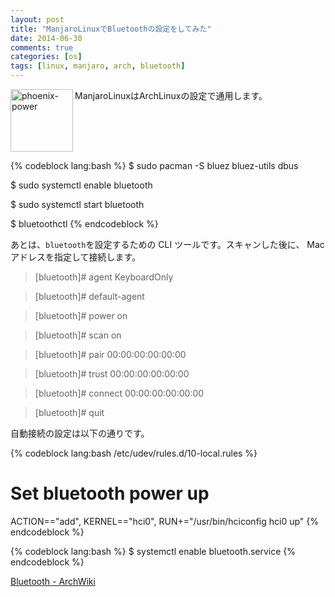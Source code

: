```yaml
---
layout: post
title: "ManjaroLinuxでBluetoothの設定をしてみた"
date: 2014-06-30
comments: true
categories: [os]
tags: [linux, manjaro, arch, bluetooth]
---
```


<img src="{{ root_url }}/images/more.png" alt="phoenix-power" align="left" width="100" height="100">ManjaroLinuxはArchLinuxの設定で通用します。<!--more--><br clear="all">

{% codeblock lang:bash %}
$ sudo pacman -S bluez bluez-utils dbus

$ sudo systemctl enable bluetooth

$ sudo systemctl start bluetooth

$ bluetoothctl
{% endcodeblock %}

あとは、`bluetooth`を設定するための CLI ツールです。スキャンした後に、 Mac アドレスを指定して接続します。

> [bluetooth]# agent KeyboardOnly

> [bluetooth]# default-agent

> [bluetooth]# power on

> [bluetooth]# scan on

> [bluetooth]# pair 00:00:00:00:00:00

> [bluetooth]# trust 00:00:00:00:00:00

> [bluetooth]# connect 00:00:00:00:00:00

> [bluetooth]# quit

自動接続の設定は以下の通りです。

{% codeblock lang:bash /etc/udev/rules.d/10-local.rules %}
# Set bluetooth power up
ACTION=="add", KERNEL=="hci0", RUN+="/usr/bin/hciconfig hci0 up"
{% endcodeblock %}

{% codeblock lang:bash %}
$ systemctl enable bluetooth.service
{% endcodeblock %}

<a href="https://wiki.archlinux.org/index.php/Bluetooth" target="_blank">Bluetooth - ArchWiki</a>


